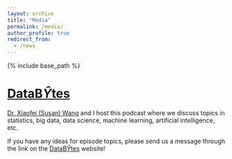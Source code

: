 ```yaml
---
layout: archive
title: "Media"
permalink: /media/
author_profile: true
redirect_from:
  - /news
---
```


{% include base_path %}


[DataB$\hat{Y}$tes](https://databytespodcast.github.io)
======
[Dr. Xiaofei (Susan) Wang](http://xiaofei-wang.com) and I host this podcast where we discuss topics in statistics, big data, data science, machine learning, artificial intelligence, etc.

If you have any ideas for episode topics, please send us a message through the link on the [DataB$\hat{Y}$tes](https://databytespodcast.github.io) website!
